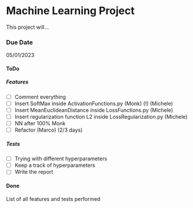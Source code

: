 # Machine Learning Project
This project will...

### Due Date
05/01/2023

#### ToDo
##### Features
- [ ] Comment everything
- [ ] Insert SoftMax inside ActivationFunctions.py (Monk) (!) (Michele)
- [ ] Insert MeanEuclideanDistance inside LossFunctions.py (Michele)
- [ ] Insert regularization function L2 inside LossRegularization.py (Michele)
- [ ] NN after 100% Monk
- [ ] Refactor (Marco) (2/3 days)

##### Tests
- [ ] Trying with different hyperparameters
- [ ] Keep a track of hyperparameters
- [ ] Write the report

#### Done
List of all features and tests performed
